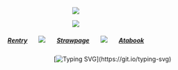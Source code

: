 ⠀<div align="center">


![](https://komarev.com/ghpvc/?username=broccolights&color=ff1100&style=plastic&label=Visitors)


![](https://files.catbox.moe/yulpia.gif)

##### [Rentry](https://rentry.co/FujiwaranoMoku)ㅤㅤ![](https://files.catbox.moe/cps3s9.gif)ㅤㅤ[Strawpage](https://medangel.straw.page/)ㅤㅤ![](https://files.catbox.moe/cps3s9.gif)ㅤㅤ[Atabook](https://greed.atabook.org/)

ㅤㅤㅤㅤㅤㅤㅤㅤㅤㅤㅤㅤ⠀ [![Typing SVG](https://readme-typing-svg.demolab.com?font=Noto+Serif+Ahom&size=16&duration=6100&pause=10&color=f50400&width=435&lines=sign+my+strawpage%E2%A0%80%26%E2%A0%80atabook%E2%A0%80!)](https://git.io/typing-svg)

